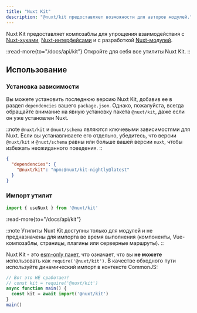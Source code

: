 ```yaml
---
title: "Nuxt Kit"
description: "@nuxt/kit предоставляет возможности для авторов модулей."
---
```


Nuxt Kit предоставляет композаблы для упрощения взаимодействия с [Nuxt-хуками](/docs/api/advanced/hooks), [Nuxt-интерфейсами](/docs/guide/going-further/internals#the-nuxt-interface) и с разработкой [Nuxt-модулей](/docs/guide/going-further/modules).

::read-more{to="/docs/api/kit"}
Откройте для себя все утилиты Nuxt Kit.
::

## Использование

### Установка зависимости

Вы можете установить последнюю версию Nuxt Kit, добавив ее в раздел `dependencies` вашего `package.json`. Однако, пожалуйста, всегда обращайте внимание на явную установку пакета `@nuxt/kit`, даже если он уже установлен Nuxt.

::note
`@nuxt/kit` и `@nuxt/schema` являются ключевыми зависимостями для Nuxt. Если вы устанавливаете его отдельно, убедитесь, что версии `@nuxt/kit` и `@nuxt/schema` равны или больше вашей версии `nuxt`, чтобы избежать неожиданного поведения.
::

```json [package.json]
{
  "dependencies": {
    "@nuxt/kit": "npm:@nuxt/kit-nightly@latest"
  }
}
```

### Импорт утилит

```js [test.mjs]
import { useNuxt } from '@nuxt/kit'
```

:read-more{to="/docs/api/kit"}

::note
Утилиты Nuxt Kit доступны только для модулей и не предназначены для импорта во время выполнения (компоненты, Vue-композаблы, страницы, плагины или серверные маршруты).
::

Nuxt Kit - это [esm-only пакет](/docs/guide/concepts/esm), что означает, что вы **не можете** использовать как `require('@nuxt/kit')`. В качестве обходного пути используйте динамический импорт в контексте CommonJS:

```js [test.cjs]
// Вот это НЕ сработает!
// const kit = require('@nuxt/kit')
async function main() {
  const kit = await import('@nuxt/kit')
}
main()
```
